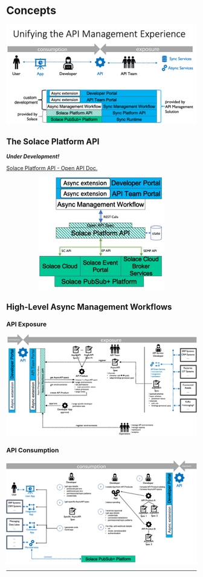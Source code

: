 # Concepts

<p align="center"><img src="./images/apim.unifying-overview.png" /></p>


## The Solace Platform API

_**Under Development!**_


[Solace Platform API - Open API Doc.](http://ec2-18-157-186-227.eu-central-1.compute.amazonaws.com:3000/api-explorer/#/)


<p align="center"><img src="./images/apim.platform-api.png" height="300"/></p>


## High-Level Async Management Workflows

### API Exposure

<p align="center"><img src="./images/apim.workflow-overview.exposure.png" /></p>

### API Consumption

<p align="center"><img src="./images/apim.workflow-overview.consumption.png" /></p>



---
